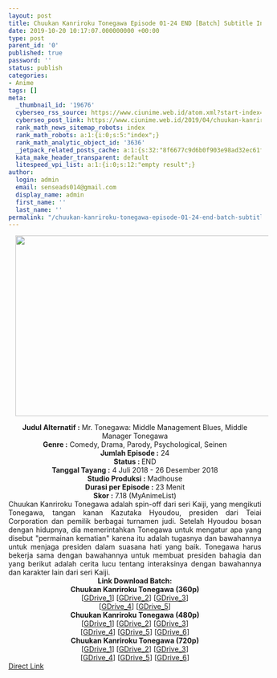 ```yaml
---
layout: post
title: Chuukan Kanriroku Tonegawa Episode 01-24 END [Batch] Subtitle Indonesia
date: 2019-10-20 10:17:07.000000000 +00:00
type: post
parent_id: '0'
published: true
password: ''
status: publish
categories:
- Anime
tags: []
meta:
  _thumbnail_id: '19676'
  cyberseo_rss_source: https://www.ciunime.web.id/atom.xml?start-index=2401&max-results=150
  cyberseo_post_link: https://www.ciunime.web.id/2019/04/chuukan-kanriroku-tonegawa-episode-01.html
  rank_math_news_sitemap_robots: index
  rank_math_robots: a:1:{i:0;s:5:"index";}
  rank_math_analytic_object_id: '3636'
  _jetpack_related_posts_cache: a:1:{s:32:"8f6677c9d6b0f903e98ad32ec61f8deb";a:2:{s:7:"expires";i:1647135080;s:7:"payload";a:0:{}}}
  kata_make_header_transparent: default
  litespeed_vpi_list: a:1:{i:0;s:12:"empty result";}
author:
  login: admin
  email: senseads014@gmail.com
  display_name: admin
  first_name: ''
  last_name: ''
permalink: "/chuukan-kanriroku-tonegawa-episode-01-24-end-batch-subtitle-indonesia/"
---
```

<div class="separator" style="clear: both; text-align: center;"><a href="https://2.bp.blogspot.com/-1l8b2XO6gP8/XKhwB5U3KuI/AAAAAAAANCw/Z3zPtAiytkQvFEXt6clGdVQDoIbxZZSjgCLcBGAs/s1600/Chuukan%2BKanriroku%2BTonegawa.jpg" imageanchor="1" style="margin-left: 1em; margin-right: 1em;"><img border="0" data-original-height="720" data-original-width="1280" height="360" src="{{ site.baseurl }}/assets/2019/10/Chuukan%2BKanriroku%2BTonegawa.jpg" width="640" /></a></div>
<p>
<div style="text-align: center;"><b>Judul</b><b><b> Alternatif</b> :</b> Mr. Tonegawa: Middle Management Blues, Middle Manager Tonegawa</div>
<div style="text-align: center;"><b><b>Genre :</b></b> Comedy, Drama, Parody, Psychological, Seinen</div>
<div style="text-align: center;"><b>Jumlah Episode :</b> 24<br /><b>Status :&nbsp;</b>END<br /><b>Tanggal Tayang :</b> 4 Juli 2018 - 26 Desember 2018<br /><b>Studio Produksi :</b> Madhouse<br /><b>Durasi per Episode :</b> 23 Menit</div>
<div style="text-align: center;"><b>Skor :</b> 7.18 (MyAnimeList)</div>
<div style="text-align: center;"></div>
<div style="text-align: justify;">Chuukan Kanriroku Tonegawa adalah spin-off dari seri Kaiji, yang mengikuti Tonegawa, tangan kanan Kazutaka Hyoudou, presiden dari Teiai Corporation dan pemilik berbagai turnamen judi. Setelah Hyoudou bosan dengan hidupnya, dia memerintahkan Tonegawa untuk mengatur apa yang disebut "permainan kematian" karena itu adalah tugasnya dan bawahannya untuk menjaga presiden dalam suasana hati yang baik. Tonegawa harus bekerja sama dengan bawahannya untuk membuat presiden bahagia dan yang berikut adalah cerita lucu tentang interaksinya dengan bawahannya dan karakter lain dari seri Kaiji.</div>
<div style="text-align: justify;"></div>
<div style="text-align: justify;"></div>
<div style="text-align: center;"><b>Link Download Batch:</b></div>
<div style="text-align: center;">
<div style="text-align: center;"><b>Chuukan Kanriroku Tonegawa (360p)</b></div>
</div>
<div style="text-align: center;">[<a href="https://drive.google.com/uc?id=1T27xrF50BIuwGffsEUJRYA7eL6Gyxy_v" target="_blank" rel="noopener">GDrive_1</a>] [<a href="https://drive.google.com/uc?id=1Nd3mY1oyi-3rvwzl4Xusp9T6B1R5RG1b" target="_blank" rel="noopener">GDrive_2</a>] [<a href="https://drive.google.com/uc?export=download&amp;id=1VVSIWrj6b_MSHPToAVGyh8J36iVlM5rH" target="_blank" rel="noopener">GDrive_3</a>]<br />[<a href="https://drive.google.com/uc?export=download&amp;id=1yZk3BFiSWeC9NKTJBp31eSM6uVUNzc3G" target="_blank" rel="noopener">GDrive_4</a>] [<a href="https://drive.google.com/uc?export=download&amp;id=1-nG0f-VnPwjpAI_VcjvqjpNxH8m5g6ia" target="_blank" rel="noopener">GDrive_5</a>]</div>
<div style="text-align: center;"></div>
<div style="text-align: center;"><b>Chuukan Kanriroku Tonegawa (480p)</b><br />[<a href="https://drive.google.com/uc?id=13L4j39Av8iRfT7LPsxZF9UBs1HM8CA4J" target="_blank" rel="noopener">GDrive_1</a>] [<a href="https://drive.google.com/uc?id=1KqfTQfFKp_AMKIOxqSCdDT5hGEkMvUwE" target="_blank" rel="noopener">GDrive_2</a>] [<a href="https://drive.google.com/uc?id=1mu7GnVaLa-iRQRJxJ-b3Cz4QN9WBu8y7" target="_blank" rel="noopener">GDrive_3</a>]<br />[<a href="https://drive.google.com/uc?id=1WeQ5y50yRCD2SwA5XX4CGKgmJfMP5ttg" target="_blank" rel="noopener">GDrive_4</a>] [<a href="https://drive.google.com/uc?id=1PwrL-mPawlyR4eRzUID1YSTgOnWh1O3k" target="_blank" rel="noopener">GDrive_5</a>] [<a href="https://drive.google.com/uc?export=download&amp;id=18V4bVXc4r-KA_fvshBK5BEfDSpMNs7qW" target="_blank" rel="noopener">GDrive_6</a>]</div>
<div style="text-align: center;"><b>Chuukan Kanriroku Tonegawa (720p)</b><br />[<a href="https://drive.google.com/uc?id=1q_MAZCmJBUtOfBa_FfHfMBAzTLCvF8f4" target="_blank" rel="noopener">GDrive_1</a>] [<a href="https://drive.google.com/uc?id=13pM0XnlPy7owFzKtVDTqofm8pmfI65jR" target="_blank" rel="noopener">GDrive_2</a>] [<a href="https://drive.google.com/uc?id=13o5b29p__l7XSHz0HZkimqhnnGXdunZ1" target="_blank" rel="noopener">GDrive_3</a>]<br />[<a href="https://drive.google.com/uc?id=1Ti788GWAACCARmyOvoqykIJca3p_2xgT" target="_blank" rel="noopener">GDrive_4</a>] [<a href="https://drive.google.com/uc?id=1uec71GgMEk48vUZ2LbEG7C7ZRyXp_Iib" target="_blank" rel="noopener">GDrive_5</a>] [<a href="https://drive.google.com/uc?export=download&amp;id=1lu1AXbuKV7jmcBmW3Ln11-OocFlbB8Bq" target="_blank" rel="noopener">GDrive_6</a>]</div>
<link rel="stylesheet" href="https://cdnjs.cloudflare.com/ajax/libs/font-awesome/4.7.0/css/font-awesome.min.css" />
<div class="divbtn"> <a href="https://handymansurrender.com/fihup8buzv?key=94550f7ce39444073321dde3b8782f97" class="btn"><i class="fa fa-download"></i> Direct Link</a> </div>
